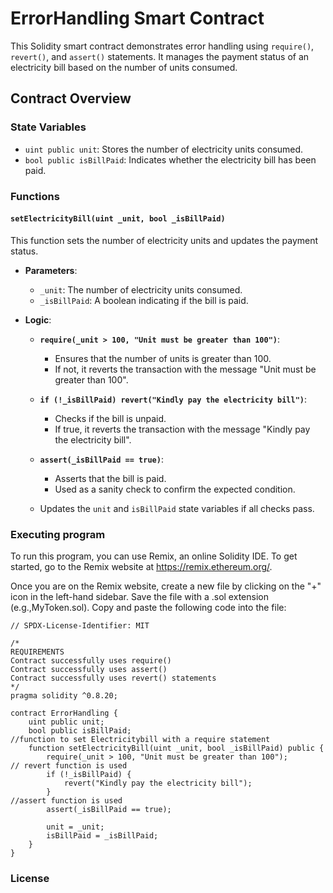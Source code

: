 # ErrorHandling Smart Contract

This Solidity smart contract demonstrates error handling using `require()`, `revert()`, and `assert()` statements. It manages the payment status of an electricity bill based on the number of units consumed.

## Contract Overview

### State Variables

- `uint public unit`: Stores the number of electricity units consumed.
- `bool public isBillPaid`: Indicates whether the electricity bill has been paid.

### Functions

#### `setElectricityBill(uint _unit, bool _isBillPaid)`

This function sets the number of electricity units and updates the payment status.

- **Parameters**:
  - `_unit`: The number of electricity units consumed.
  - `_isBillPaid`: A boolean indicating if the bill is paid.

- **Logic**:
  - **`require(_unit > 100, "Unit must be greater than 100")`**:
    - Ensures that the number of units is greater than 100.
    - If not, it reverts the transaction with the message "Unit must be greater than 100".
    
  - **`if (!_isBillPaid) revert("Kindly pay the electricity bill")`**:
    - Checks if the bill is unpaid.
    - If true, it reverts the transaction with the message "Kindly pay the electricity bill".
    
  - **`assert(_isBillPaid == true)`**:
    - Asserts that the bill is paid.
    - Used as a sanity check to confirm the expected condition.

  - Updates the `unit` and `isBillPaid` state variables if all checks pass.

### Executing program

To run this program, you can use Remix, an online Solidity IDE. To get started, go to the Remix website at https://remix.ethereum.org/.

Once you are on the Remix website, create a new file by clicking on the "+" icon in the left-hand sidebar. Save the file with a .sol extension (e.g.,MyToken.sol). Copy and paste the following code into the file:

```solidity
// SPDX-License-Identifier: MIT

/*
REQUIREMENTS
Contract successfully uses require()
Contract successfully uses assert()
Contract successfully uses revert() statements
*/
pragma solidity ^0.8.20;

contract ErrorHandling {
    uint public unit;
    bool public isBillPaid;
//function to set Electricitybill with a require statement
    function setElectricityBill(uint _unit, bool _isBillPaid) public {
        require(_unit > 100, "Unit must be greater than 100");
// revert function is used 
        if (!_isBillPaid) {
            revert("Kindly pay the electricity bill");
        }
//assert function is used 
        assert(_isBillPaid == true);

        unit = _unit;
        isBillPaid = _isBillPaid;
    }
}
```
### License



